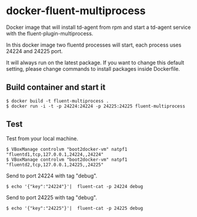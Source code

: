 # docker-fluent-multiprocess #

Docker image that will install td-agent from rpm and start a td-agent service with the fluent-plugin-multiprocess.

In this docker image two fluentd processes will start, each process uses 24224 and 24225 port.

It will always run on the latest package. If you want to change this default setting, please change commands to install packages inside Dockerfile.

## Build container and start it

```
$ docker build -t fluent-multiprocess .
$ docker run -i -t -p 24224:24224 -p 24225:24225 fluent-multiprocess
```

## Test

Test from your local machine.

```
$ VBoxManage controlvm "boot2docker-vm" natpf1 "fluentd1,tcp,127.0.0.1,24224,,24224"
$ VBoxManage controlvm "boot2docker-vm" natpf1 "fluentd2,tcp,127.0.0.1,24225,,24225"
```

Send to port 24224 with tag "debug".
```
$ echo '{"key":"24224"}'|  fluent-cat -p 24224 debug
```

Send to port 24225 with tag "debug".
```
$ echo '{"key":"24225"}'|  fluent-cat -p 24225 debug
```








